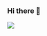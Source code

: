 ### Hi there 👋
<img src="https://github-readme-stats.vercel.app/api?username=sidparashar2001&&show_icons=true&title_color=ffffff&icon_color=bb2acf&text_color=daf7dc&bg_color=151515">
<!--
**sidparashar2001/sidparashar2001** is a ✨ _special_ ✨ repository because its `README.md` (this file) appears on your GitHub profile.

Here are some ideas to get you started:

- 🔭 I’m currently working on ...
- 🌱 I’m currently learning ...
- 👯 I’m looking to collaborate on ...
- 🤔 I’m looking for help with ...
- 💬 Ask me about ...
- 📫 How to reach me: ...
- 😄 Pronouns: ...
- ⚡ Fun fact: ...
-->
